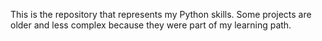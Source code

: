 This is the repository that represents my Python skills. Some projects are older and less complex because they were part of my learning path.
